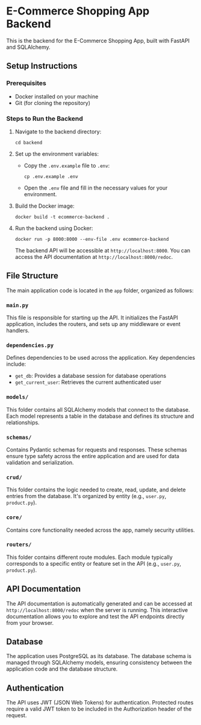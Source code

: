 # E-Commerce Shopping App Backend

This is the backend for the E-Commerce Shopping App, built with FastAPI and SQLAlchemy.

## Setup Instructions

### Prerequisites

- Docker installed on your machine
- Git (for cloning the repository)

### Steps to Run the Backend

1. Navigate to the backend directory:

   ```
   cd backend
   ```

2. Set up the environment variables:

   - Copy the `.env.example` file to `.env`:
     ```
     cp .env.example .env
     ```
   - Open the `.env` file and fill in the necessary values for your environment.

3. Build the Docker image:

   ```
   docker build -t ecommerce-backend .
   ```

4. Run the backend using Docker:

   ```
   docker run -p 8000:8000 --env-file .env ecommerce-backend
   ```

   The backend API will be accessible at `http://localhost:8000`.
   You can access the API documentation at `http://localhost:8000/redoc`.

## File Structure

The main application code is located in the `app` folder, organized as follows:

### `main.py`

This file is responsible for starting up the API. It initializes the FastAPI application, includes the routers, and sets up any middleware or event handlers.

### `dependencies.py`

Defines dependencies to be used across the application. Key dependencies include:

- `get_db`: Provides a database session for database operations
- `get_current_user`: Retrieves the current authenticated user

### `models/`

This folder contains all SQLAlchemy models that connect to the database. Each model represents a table in the database and defines its structure and relationships.

### `schemas/`

Contains Pydantic schemas for requests and responses. These schemas ensure type safety across the entire application and are used for data validation and serialization.

### `crud/`

This folder contains the logic needed to create, read, update, and delete entries from the database. It's organized by entity (e.g., `user.py`, `product.py`).

### `core/`

Contains core functionality needed across the app, namely security utilities.

### `routers/`

This folder contains different route modules. Each module typically corresponds to a specific entity or feature set in the API (e.g., `user.py`, `product.py`).

## API Documentation

The API documentation is automatically generated and can be accessed at `http://localhost:8000/redoc` when the server is running. This interactive documentation allows you to explore and test the API endpoints directly from your browser.

## Database

The application uses PostgreSQL as its database. The database schema is managed through SQLAlchemy models, ensuring consistency between the application code and the database structure.

## Authentication

The API uses JWT (JSON Web Tokens) for authentication. Protected routes require a valid JWT token to be included in the Authorization header of the request.
